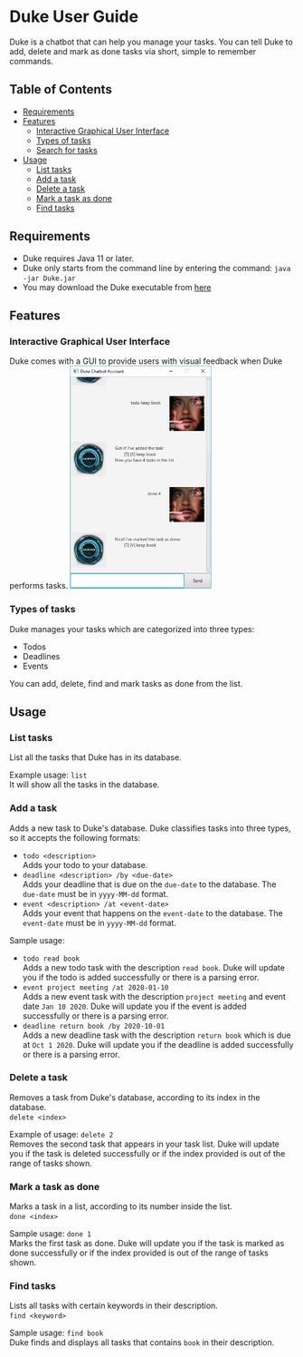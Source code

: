 # Duke User Guide
Duke is a chatbot that can help you manage your tasks. You can tell Duke to add, delete and mark as done tasks via short, simple to remember commands. 

## Table of Contents
- [Requirements](#requirements)
- [Features](#features)
    - [Interactive Graphical User Interface](#interacctive-graphical-user-interface)
    - [Types of tasks](#types-of-tasks)
    - [Search for tasks](#search-for-tasks)
- [Usage](#usage)
    - [List tasks](#list-tasks)
    - [Add a task](#add-a-task)
    - [Delete a task](#delete-a-task)
    - [Mark a task as done](#mark-a-task-as-done)
    - [Find tasks](#find-tasks)
    
## Requirements
- Duke requires Java 11 or later.
- Duke only starts from the command line by entering the command: `java -jar Duke.jar`
- You may download the Duke executable from [here](https://github.com/kevinswk94/duke/releases)

## Features 

### Interactive Graphical User Interface
Duke comes with a GUI to provide users with visual feedback when Duke performs tasks.
<img src="Ui.png" width="250">

### Types of tasks
Duke manages your tasks which are categorized into three types:
- Todos
- Deadlines
- Events

You can add, delete, find and mark tasks as done from the list.


## Usage

### List tasks
List all the tasks that Duke has in its database.

Example usage:
`list`<br>
It will show all the tasks in the database.


### Add a task
Adds a new task to Duke's database. Duke classifies tasks into three types, so it accepts the following formats:
- `todo <description>`<br>
Adds your todo to your database.
- `deadline <description> /by <due-date>`<br>
Adds your deadline that is due on the `due-date` to the database. The `due-date`
must be in `yyyy-MM-dd` format.
- `event <description> /at <event-date>`<br>
Adds your event that happens on the `event-date` to the database. The `event-date`
must be in `yyyy-MM-dd` format.

Sample usage: 
- `todo read book`<br>
Adds a new todo task with the description `read book`. Duke will update you if the todo is added successfully or there is a parsing error.
- `event project meeting /at 2020-01-10`<br>
Adds a new event task with the description `project meeting` and event date `Jan 10 2020`. Duke will update you if the event is added successfully or there is a parsing error.
- `deadline return book /by 2020-10-01`<br>
Adds a new deadline task with the description `return book` which is due at `Oct 1 2020`. Duke will update you if the deadline is added successfully or there is a parsing error.


### Delete a task
Removes a task from Duke's database, according to its index in the database.<br>
`delete <index>`<br>

Example of usage:
`delete 2`<br>
Removes the second task that appears in your task list. Duke will update you if the task is deleted successfully or if the index provided is out of the range of tasks shown.


### Mark a task as done
Marks a task in a list, according to its number inside the list.<br>
`done <index>`<br>

Sample usage:
`done 1`<br>
Marks the first task as done. Duke will update you if the task is marked as done successfully or if the index provided is out of the range of tasks shown.


### Find tasks
Lists all tasks with certain keywords in their description.<br>
`find <keyword>`<br>

Sample usage:
`find book`<br>
Duke finds and displays all tasks that contains `book` in their description.
